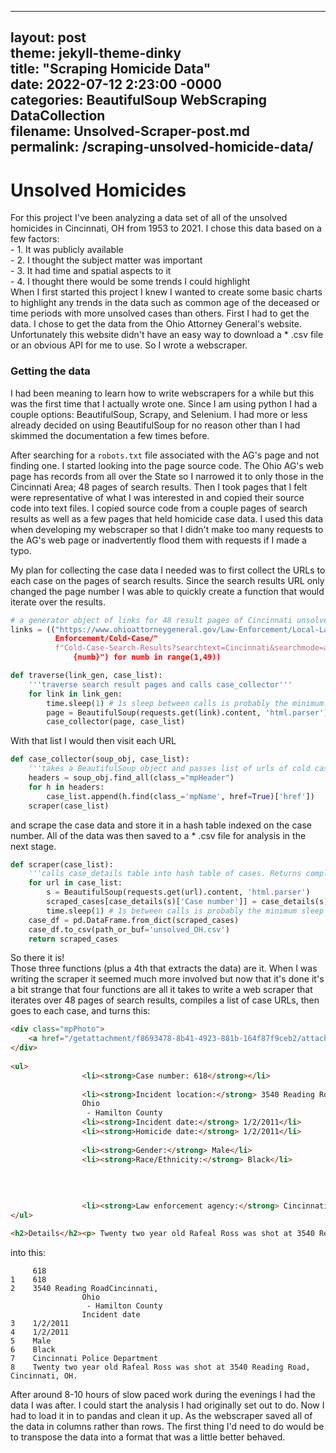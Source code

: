 
---
layout: post  
theme: jekyll-theme-dinky  
title: "Scraping Homicide Data"  
date: 2022-07-12 2:23:00 -0000  
categories: BeautifulSoup WebScraping DataCollection  
filename: Unsolved-Scraper-post.md  
permalink: /scraping-unsolved-homicide-data/  
---


#  Unsolved Homicides
For this project I've been analyzing a data set of all of the unsolved homicides in Cincinnati, OH from 1953 to 2021. I chose this data based on a few factors:   
		- 1. It was publicly available  
		- 2. I thought the subject matter was important  
		- 3. It had time and spatial aspects to it  
		- 4. I thought there would be some trends I could highlight  
When I first started this project I knew I wanted to create some basic charts to highlight any trends in the data such as common age of the deceased or time periods with more unsolved cases than others. First I had to get the data. I chose to get the data from the Ohio Attorney General's website. Unfortunately this website didn't have an easy way to download a * .csv file or an obvious API for me to use. So I wrote a webscraper.  
### Getting the data
 I had been meaning to learn how to write webscrapers for a while but this was the first time that I actually wrote one. Since I am using python I had a couple options: BeautifulSoup, Scrapy, and Selenium. I had more or less already decided on using BeautifulSoup for no reason other than I had skimmed the documentation a few times before.   
 
 After searching for a ``robots.txt`` file associated with the AG's page and not finding one. I started looking into the page source code. The Ohio AG's web page has records from all over the State so I narrowed it to only those in the Cincinnati Area; 48 pages of search results. Then I took pages that I felt were representative of what I was interested in and copied their source code into text files. I copied source code from a couple pages of search results as well as a few pages that held homicide case data. I used this data when developing my webscraper so that I didn't make too many requests to the AG's web page or inadvertently flood them with requests if I made a typo. 
 
 My plan for collecting the case data I needed was to first collect the URLs to each case on the pages of search results. Since the search results URL only changed the page number I was able to quickly create a function that would iterate over the results.
 
```python
# a generator object of links for 48 result pages of Cincinnati unsolved homicides
links = (("https://www.ohioattorneygeneral.gov/Law-Enforcement/Local-Law- 
		  Enforcement/Cold-Case/"
          f"Cold-Case-Search-Results?searchtext=Cincinnati&searchmode=anyword&page=
	          {numb}") for numb in range(1,49))

def traverse(link_gen, case_list):
    '''traverse search result pages and calls case_collector'''
    for link in link_gen:
        time.sleep(1) # 1s sleep between calls is probably the minimum sleep time
        page = BeautifulSoup(requests.get(link).content, 'html.parser')    
        case_collector(page, case_list)        		  
```

With that list I would then visit each URL 

```python
def case_collector(soup_obj, case_list):
    '''takes a BeautifulSoup object and passes list of urls of cold cases to scraper'''    
    headers = soup_obj.find_all(class_="mpHeader")
    for h in headers:
        case_list.append(h.find(class_='mpName', href=True)['href'])
    scraper(case_list)
```

and scrape the case data and store it in a hash table indexed on the case number. All of the data was then saved to a * .csv file for analysis in the next stage.

```python
def scraper(case_list):
    '''calls case_details table into hash table of cases. Returns complete hash table of cold cases'''
    for url in case_list:
        s = BeautifulSoup(requests.get(url).content, 'html.parser')
        scraped_cases[case_details(s)['Case number']] = case_details(s)
        time.sleep(1) # 1s between calls is probably the minimum sleep time
    case_df = pd.DataFrame.from_dict(scraped_cases)
    case_df.to_csv(path_or_buf='unsolved_OH.csv')
    return scraped_cases
```

So there it is!   
Those three functions (plus a 4th that extracts the data) are it. When I was writing the scraper it seemed much more involved but now that it's done it's a bit strange that four functions are all it takes to write a web scraper that iterates over 48 pages of search results, compiles a list of case URLs, then goes to each case, and turns this:  

```html
<div class="mpPhoto">
    <a href="/getattachment/f8693478-8b41-4923-881b-164f87f9ceb2/attachment.aspx" target="_blank"><img src="/getattachment/f8693478-8b41-4923-881b-164f87f9ceb2/teaser.aspx" class="mpImgDefault" alt="Rafeal Ross" /></a>
</div>
    
<ul>
                <li><strong>Case number: 618</strong></li>
                
                <li><strong>Incident location:</strong> 3540 Reading Road<br />Cincinnati, 
                Ohio
                 - Hamilton County
                <li><strong>Incident date:</strong> 1/2/2011</li>
                <li><strong>Homicide date:</strong> 1/2/2011</li>
                
                <li><strong>Gender:</strong> Male</li>
                <li><strong>Race/Ethnicity:</strong> Black</li>
                
                
                
                
                <li><strong>Law enforcement agency:</strong> Cincinnati Police Department</li>
</ul>

<h2>Details</h2><p> Twenty two year old Rafeal Ross was shot at 3540 Reading Road, Cincinnati, OH.</p>
```

into this:

```
	 618
1	 618
2	 3540 Reading RoadCincinnati, 
                Ohio
                 - Hamilton County
                Incident date
3	 1/2/2011
4	 1/2/2011
5	 Male
6	 Black
7	 Cincinnati Police Department
8	 Twenty two year old Rafeal Ross was shot at 3540 Reading Road, Cincinnati, OH.
```

After around 8-10 hours of slow paced work during the evenings I had the data I was after. I could start the analysis I had originally set out to do. Now I had to load it in to pandas and clean it up. As the webscraper saved all of the data in columns rather than rows. The first thing I'd need to do would be to transpose the data into a format that was a little better behaved.
